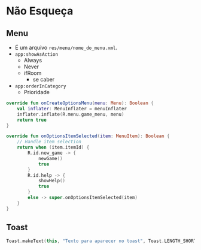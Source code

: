 # Não Esqueça

## Menu
- É um arquivo ``res/menu/nome_do_menu.xml``.
- ``app:showAsAction``
	- Always
	- Never
	- ifRoom
		- se caber
- ``app:orderInCategory``
	- Prioridade

```kotlin
override fun onCreateOptionsMenu(menu: Menu): Boolean {
    val inflater: MenuInflater = menuInflater
    inflater.inflate(R.menu.game_menu, menu)
    return true
}

override fun onOptionsItemSelected(item: MenuItem): Boolean {
    // Handle item selection
    return when (item.itemId) {
        R.id.new_game -> {
            newGame()
            true
        }
        R.id.help -> {
            showHelp()
            true
        }
        else -> super.onOptionsItemSelected(item)
    }
}
```

## Toast
```kotlin
Toast.makeText(this, "Texto para aparecer no toast", Toast.LENGTH_SHORT).show()
```
